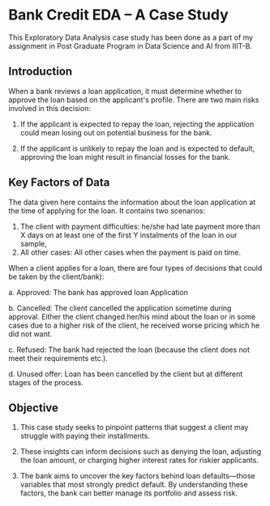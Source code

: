 
# Bank Credit EDA – A Case Study

This Exploratory Data Analysis case study has been done as a part of my assignment in Post Graduate Program in Data Science and AI from IIIT-B.

## Introduction

When a bank reviews a loan application, it must determine whether to approve the loan based on the applicant's profile. There are two main risks involved in this decision:

1. If the applicant is expected to repay the loan, rejecting the application could mean losing out on potential business for the bank.

2. If the applicant is unlikely to repay the loan and is expected to default, approving the loan might result in financial losses for the bank.

## Key Factors of Data

The data given here contains the information about the loan application at the time of applying for the loan. It contains two scenarios:
1. The client with payment difficulties: he/she had late payment more than X days on at least one of the first Y instalments of the loan in our sample,
2. All other cases: All other cases when the payment is paid on time.

When a client applies for a loan, there are four types of decisions that could be taken by the client/bank):

a. Approved: The bank has approved loan Application

b. Cancelled: The client cancelled the application sometime during approval. Either the client changed her/his mind about the loan or in some cases due to a higher risk of the client, he received worse pricing which he did not want.

c. Refused: The bank had rejected the loan (because the client does not meet their requirements etc.).

d. Unused offer:  Loan has been cancelled by the client but at different stages of the process.

## Objective

1. This case study seeks to pinpoint patterns that suggest a client may struggle with paying their installments.

2. These insights can inform decisions such as denying the loan, adjusting the loan amount, or charging higher interest rates for riskier applicants.

3. The bank aims to uncover the key factors behind loan defaults—those variables that most strongly predict default. By understanding these factors, the bank can better manage its portfolio and assess risk.




